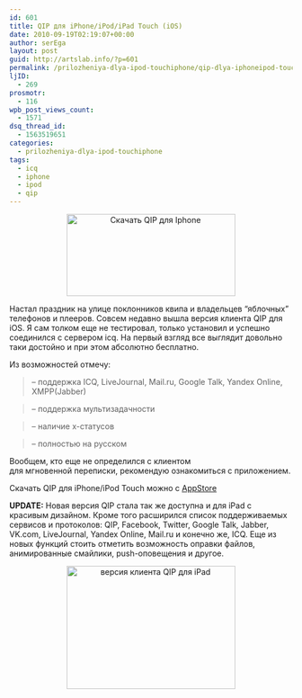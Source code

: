 ```yaml
---
id: 601
title: QIP для iPhone/iPod/iPad Touch (iOS)
date: 2010-09-19T02:19:07+00:00
author: serEga
layout: post
guid: http://artslab.info/?p=601
permalink: /prilozheniya-dlya-ipod-touchiphone/qip-dlya-iphoneipod-touch-ios/
ljID:
  - 269
prosmotr:
  - 116
wpb_post_views_count:
  - 1571
dsq_thread_id:
  - 1563519651
categories:
  - prilozheniya-dlya-ipod-touchiphone
tags:
  - icq
  - iphone
  - ipod
  - qip
---
```

<p style="text-align: center;">
  <a href="{{site.img_cdn}}/qip.jpg"><img class="size-medium wp-image-602 aligncenter" title="qip" src="{{site.img_cdn}}/qip-300x146.jpg" alt="Скачать QIP для Iphone" width="300" height="146" srcset="{{site.img_cdn}}/qip-300x146.jpg 300w, {{site.img_cdn}}/qip.jpg 629w" sizes="(max-width: 300px) 100vw, 300px" /></a>
</p>

Настал праздник на улице поклонников квипа и владельцев &#8220;яблочных&#8221; телефонов и плееров. Совсем недавно вышла версия клиента QIP для iOS. Я сам толком еще не тестировал, только установил и успешно соединился с сервером icq. На первый взгляд все выглядит довольно таки достойно и при этом абсолютно бесплатно.

Из возможностей отмечу:

> &#8211; поддержка ICQ, LiveJournal, Mail.ru, Google Talk, Yandex Online, XMPP(Jabber)

> &#8211; поддержка мультизадачности

> &#8211; наличие x-статусов

> &#8211; полностью на русском

Вообщем, кто еще не определился с клиентом для мгновенной переписки, рекомендую ознакомиться с приложением.

Скачать QIP для iPhone/iPod Touch можно с <a href="http://itunes.apple.com/us/app/qip-mobile-messenger/id389733571?mt=8" target="_blank">AppStore</a>

**UPDATE:** Новая версия QIP стала так же доступна и для iPad с красивым дизайном. Кроме того расширился список поддерживаемых сервисов и протоколов: QIP, Facebook, Twitter, Google Talk, Jabber, VK.com, LiveJournal, Yandex Online, Mail.ru и конечно же, ICQ. Еще из новых функций стоить отметить возможность оправки файлов, анимированные смайлики, push-оповещения и другое.

<center>
  <a href="{{site.img_cdn}}/qip_ipad_version.jpg"><img src="{{site.img_cdn}}/qip_ipad_version-300x219.jpg" alt="версия клиента QIP для iPad" title="qip_ipad_version" width="300" height="219" class="alignnone size-medium wp-image-4199" srcset="{{site.img_cdn}}/qip_ipad_version-300x219.jpg 300w, {{site.img_cdn}}/qip_ipad_version.jpg 480w" sizes="(max-width: 300px) 100vw, 300px" /></a>
</center>